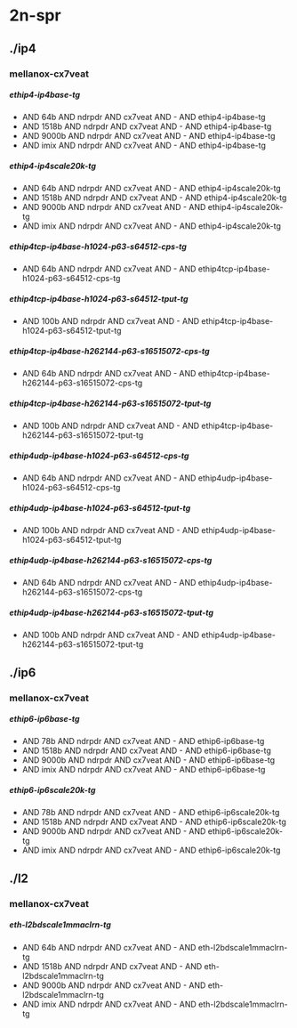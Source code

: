 # 2n-spr
## ./ip4
### mellanox-cx7veat
##### ethip4-ip4base-tg
- AND 64b AND ndrpdr AND cx7veat AND - AND ethip4-ip4base-tg
- AND 1518b AND ndrpdr AND cx7veat AND - AND ethip4-ip4base-tg
- AND 9000b AND ndrpdr AND cx7veat AND - AND ethip4-ip4base-tg
- AND imix AND ndrpdr AND cx7veat AND - AND ethip4-ip4base-tg
##### ethip4-ip4scale20k-tg
- AND 64b AND ndrpdr AND cx7veat AND - AND ethip4-ip4scale20k-tg
- AND 1518b AND ndrpdr AND cx7veat AND - AND ethip4-ip4scale20k-tg
- AND 9000b AND ndrpdr AND cx7veat AND - AND ethip4-ip4scale20k-tg
- AND imix AND ndrpdr AND cx7veat AND - AND ethip4-ip4scale20k-tg
##### ethip4tcp-ip4base-h1024-p63-s64512-cps-tg
- AND 64b AND ndrpdr AND cx7veat AND - AND ethip4tcp-ip4base-h1024-p63-s64512-cps-tg
##### ethip4tcp-ip4base-h1024-p63-s64512-tput-tg
- AND 100b AND ndrpdr AND cx7veat AND - AND ethip4tcp-ip4base-h1024-p63-s64512-tput-tg
##### ethip4tcp-ip4base-h262144-p63-s16515072-cps-tg
- AND 64b AND ndrpdr AND cx7veat AND - AND ethip4tcp-ip4base-h262144-p63-s16515072-cps-tg
##### ethip4tcp-ip4base-h262144-p63-s16515072-tput-tg
- AND 100b AND ndrpdr AND cx7veat AND - AND ethip4tcp-ip4base-h262144-p63-s16515072-tput-tg
##### ethip4udp-ip4base-h1024-p63-s64512-cps-tg
- AND 64b AND ndrpdr AND cx7veat AND - AND ethip4udp-ip4base-h1024-p63-s64512-cps-tg
##### ethip4udp-ip4base-h1024-p63-s64512-tput-tg
- AND 100b AND ndrpdr AND cx7veat AND - AND ethip4udp-ip4base-h1024-p63-s64512-tput-tg
##### ethip4udp-ip4base-h262144-p63-s16515072-cps-tg
- AND 64b AND ndrpdr AND cx7veat AND - AND ethip4udp-ip4base-h262144-p63-s16515072-cps-tg
##### ethip4udp-ip4base-h262144-p63-s16515072-tput-tg
- AND 100b AND ndrpdr AND cx7veat AND - AND ethip4udp-ip4base-h262144-p63-s16515072-tput-tg
## ./ip6
### mellanox-cx7veat
##### ethip6-ip6base-tg
- AND 78b AND ndrpdr AND cx7veat AND - AND ethip6-ip6base-tg
- AND 1518b AND ndrpdr AND cx7veat AND - AND ethip6-ip6base-tg
- AND 9000b AND ndrpdr AND cx7veat AND - AND ethip6-ip6base-tg
- AND imix AND ndrpdr AND cx7veat AND - AND ethip6-ip6base-tg
##### ethip6-ip6scale20k-tg
- AND 78b AND ndrpdr AND cx7veat AND - AND ethip6-ip6scale20k-tg
- AND 1518b AND ndrpdr AND cx7veat AND - AND ethip6-ip6scale20k-tg
- AND 9000b AND ndrpdr AND cx7veat AND - AND ethip6-ip6scale20k-tg
- AND imix AND ndrpdr AND cx7veat AND - AND ethip6-ip6scale20k-tg
## ./l2
### mellanox-cx7veat
##### eth-l2bdscale1mmaclrn-tg
- AND 64b AND ndrpdr AND cx7veat AND - AND eth-l2bdscale1mmaclrn-tg
- AND 1518b AND ndrpdr AND cx7veat AND - AND eth-l2bdscale1mmaclrn-tg
- AND 9000b AND ndrpdr AND cx7veat AND - AND eth-l2bdscale1mmaclrn-tg
- AND imix AND ndrpdr AND cx7veat AND - AND eth-l2bdscale1mmaclrn-tg